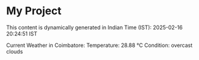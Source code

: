 # My Project

This content is dynamically generated in Indian Time (IST): 2025-02-16 20:24:51 IST


Current Weather in Coimbatore:
Temperature: 28.88 °C
Condition: overcast clouds
